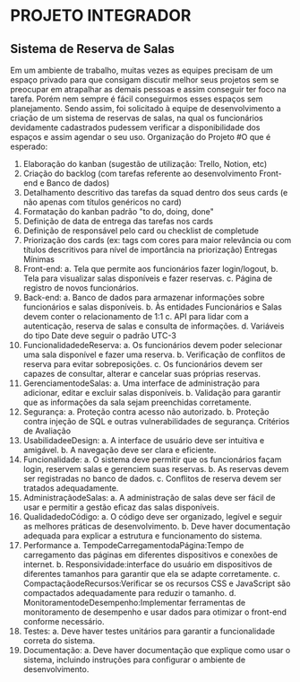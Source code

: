 

<h1>PROJETO INTEGRADOR</h1>

<h2>Sistema de Reserva de Salas</h2>

Em um ambiente de trabalho, muitas vezes as equipes precisam de um espaço
privado para que consigam discutir melhor seus projetos sem se preocupar em
atrapalhar as demais pessoas e assim conseguir ter foco na tarefa. Porém nem
sempre é fácil conseguirmos esses espaços sem planejamento.
Sendo assim, foi solicitado à equipe de desenvolvimento a criação de um
sistema de reservas de salas, na qual os funcionários devidamente cadastrados
pudessem verificar a disponibilidade dos espaços e assim agendar o seu uso.
Organização do Projeto
#O que é esperado:
1. Elaboração do kanban (sugestão de utilização: Trello, Notion, etc)
2. Criação do backlog (com tarefas referente ao desenvolvimento Front-end e Banco
de dados)
3. Detalhamento descritivo das tarefas da squad dentro dos seus cards (e não
apenas com títulos genéricos no card)
4. Formatação do kanban padrão "to do, doing, done"
5. Definição de data de entrega das tarefas nos cards
6. Definição de responsável pelo card ou checklist de completude
7. Priorização dos cards (ex: tags com cores para maior relevância ou com títulos
descritivos para nível de importância na priorização)
Entregas Mínimas
1. Front-end:
a. Tela que permite aos funcionários fazer login/logout,
b. Tela para visualizar salas disponíveis e fazer reservas.
c. Página de registro de novos funcionários.
2. Back-end:
a. Banco de dados para armazenar informações sobre funcionários e salas
disponíveis.
b. Às entidades Funcionários e Salas devem conter o relacionamento de 1:1
c. API para lidar com a autenticação, reserva de salas e consulta de
informações.
d. Variáveis do tipo Date deve seguir o padrão UTC-3
3. FuncionalidadedeReserva:
a. Os funcionários devem poder selecionar uma sala disponível e fazer uma
reserva.
b. Verificação de conflitos de reserva para evitar sobreposições.
c. Os funcionários devem ser capazes de consultar, alterar e cancelar suas
próprias reservas.
4. GerenciamentodeSalas:
a. Uma interface de administração para adicionar, editar e excluir salas
disponíveis.
b. Validação para garantir que as informações da sala sejam preenchidas
corretamente.
5. Segurança:
a. Proteção contra acesso não autorizado.
b. Proteção contra injeção de SQL e outras vulnerabilidades de segurança.
Critérios de Avaliação
1. UsabilidadeeDesign:
a. A interface de usuário deve ser intuitiva e amigável.
b. A navegação deve ser clara e eficiente.
2. Funcionalidade:
a. O sistema deve permitir que os funcionários façam login, reservem salas e
gerenciem suas reservas.
b. As reservas devem ser registradas no banco de dados.
c. Conflitos de reserva devem ser tratados adequadamente.
3. AdministraçãodeSalas:
a. A administração de salas deve ser fácil de usar e permitir a gestão eficaz
das salas disponíveis.
4. QualidadedoCódigo:
a. O código deve ser organizado, legível e seguir as melhores práticas de
desenvolvimento.
b. Deve haver documentação adequada para explicar a estrutura e
funcionamento do sistema.
5. Performance
a. TempodeCarregamentodaPágina:Tempo de carregamento das
páginas em diferentes dispositivos e conexões de internet.
b. Responsividade:interface do usuário em dispositivos de diferentes
tamanhos para garantir que ela se adapte corretamente.
c. CompactaçãodeRecursos:Verificar se os recursos CSS e JavaScript são
compactados adequadamente para reduzir o tamanho.
d. MonitoramentodeDesempenho:Implementar ferramentas de
monitoramento de desempenho e usar dados para otimizar o front-end
conforme necessário.
6. Testes:
a. Deve haver testes unitários para garantir a funcionalidade correta do
sistema.
7. Documentação:
a. Deve haver documentação que explique como usar o sistema, incluindo
instruções para configurar o ambiente de desenvolvimento.
